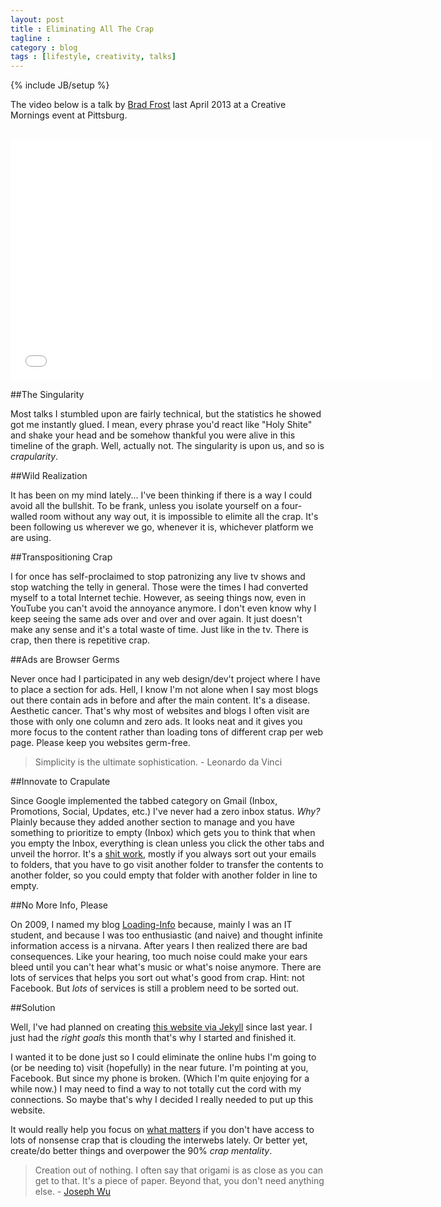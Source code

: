 ```yaml
---
layout: post
title : Eliminating All The Crap
tagline : 
category : blog
tags : [lifestyle, creativity, talks]
---
```

{% include JB/setup %}

The video below is a talk by [Brad Frost](http://bradfrostweb.com/) last April 2013 at a Creative Mornings event at Pittsburg.

<br />

<iframe src="//player.vimeo.com/video/63437853?title=0&amp;byline=0&amp;portrait=0&amp;color=ffffff" width="675" height="385" frameborder="0" allowfullscreen="1">  </iframe>

##The Singularity

Most talks I stumbled upon are fairly technical, but the statistics he showed got me instantly glued. I mean, every phrase you'd react like "Holy Shite" and shake your head and be somehow thankful you were alive in this timeline of the graph. Well, actually not. The singularity is upon us, and so is *crapularity*. 

##Wild Realization

It has been on my mind lately... I've been thinking if there is a way I could avoid all the bullshit. To be frank, unless you isolate yourself on a four-walled room without any way out, it is impossible to elimite all the crap. It's been following us wherever we go, whenever it is, whichever platform we are using.

##Transpositioning Crap

I for once has self-proclaimed to stop patronizing any live tv shows and stop watching the telly in general. Those were the times I had converted myself to a total Internet techie. However, as seeing things now, even in YouTube you can't avoid the annoyance anymore. I don't even know why I keep seeing the same ads over and over and over again. It just doesn't make any sense and it's a total waste of time. Just like in the tv. There is crap, then there is repetitive crap.

##Ads are Browser Germs

Never once had I participated in any web design/dev't project where I have to place a section for ads. Hell, I know I'm not alone when I say most blogs out there contain ads in before and after the main content. It's a disease. Aesthetic cancer. That's why most of websites and blogs I often visit are those with only one column and zero ads. It looks neat and it gives you more focus to the content rather than loading tons of different crap per web page. Please keep you websites germ-free.

> Simplicity is the ultimate sophistication. - Leonardo da Vinci

##Innovate to Crapulate

Since Google implemented the tabbed category on Gmail (Inbox, Promotions, Social, Updates, etc.) I've never had a zero inbox status. *Why?* Plainly because they added another section to manage and you have something to prioritize to empty (Inbox) which gets you to think that when you empty the Inbox, everything is clean unless you click the other tabs and unveil the horror. It's a [shit work](http://zachholman.com/posts/shit-work/), mostly if you always sort out your emails to folders, that you have to go visit another folder to transfer the contents to another folder, so you could empty that folder with another folder in line to empty.

##No More Info, Please

On 2009, I named my blog [Loading-Info](http://the.loading-info.net) because, mainly I was an IT student, and because I was too enthusiastic (and naive) and thought infinite information access is a nirvana. After years I then realized there are bad consequences. Like your hearing, too much noise could make your ears bleed until you can't hear what's music or what's noise anymore. There are lots of services that helps you sort out what's good from crap. Hint: not Facebook. But *lots* of services is still a problem need to be sorted out.

##Solution

Well, I've had planned on creating [this website via Jekyll](/colophon) since last year. I just had the *right goals* this month that's why I started and finished it. 

I wanted it to be done just so I could eliminate the online hubs I'm going to (or be needing to) visit (hopefully) in the near future. I'm pointing at you, Facebook. But since my phone is broken. (Which I'm quite enjoying for a while now.) I may need to find a way to not totally cut the cord with my connections. So maybe that's why I decided I really needed to put up this website. 

It would really help you focus on [what matters](http://www.youtube.com/watch?v=t2Spix4QZwk) if you don't have access to lots of nonsense crap that is clouding the interwebs lately. Or better yet, create/do better things and overpower the 90% *crap mentality*.

>Creation out of nothing. I often say that origami is as close as you can get to that. It's a piece of paper. Beyond that, you don't need anything else. - [Joseph Wu](http://creativemornings.com/talks/joseph-wu)